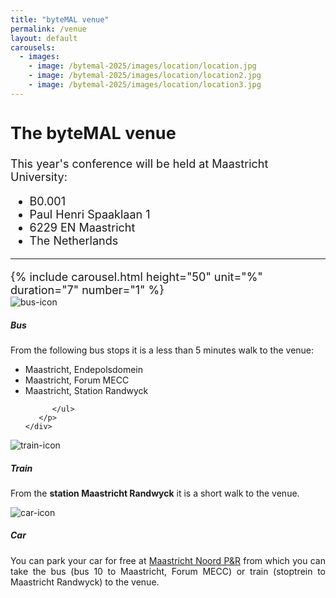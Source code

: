 ```yaml
---
title: "byteMAL venue"
permalink: /venue
layout: default
carousels:
  - images: 
    - image: /bytemal-2025/images/location/location.jpg
    - image: /bytemal-2025/images/location/location2.jpg
    - image: /bytemal-2025/images/location/location3.jpg
---
```


  <div class="col-sm-12 px-3">
	  <div class="jumbotron p-5" style="text-align:left; font-size:18px">
		  <h2><b>The byteMAL venue</b></h2>
		  <p> This year's conference will be held at Maastricht University:
		  <ul>
			  <li>B0.001</li>
			  <li>Paul Henri Spaaklaan 1</li>
			  <li>6229 EN Maastricht</li>
			  <li>The Netherlands</li>
		  </ul>
	          </p>
		  <hr>
		  {% include carousel.html height="50" unit="%" duration="7" number="1" %}
	  </div>
	  
<div class="card-deck text-center">
  <div class="card">
    <img src="/bytemal-2025/images/Icons/bus-icon.png" class="card-img-top px-4 py-1" alt="bus-icon">
    <div class="card-body">
      <h5 class="card-title">Bus</h5>
      <p class="card-text" style = "text-align: justify"> From the following bus stops it is a less than 5 minutes walk to the venue:
	      <ul style = "text-align: left">
		      <li>Maastricht, Endepolsdomein</li>
		      <li>Maastricht, Forum MECC</li>
		      <li>Maastricht, Station Randwyck</li>
		      
	      </ul>
       </p>
    </div>
  </div>
  <div class="card">
    <img src="/bytemal-2025/images/Icons/train-icon.png" class="card-img-top px-4 py-1" alt="train-icon">
    <div class="card-body">
      <h5 class="card-title">Train</h5>
      <p class="card-text" style = "text-align: justify"> From the <b>station Maastricht Randwyck</b> it is a short walk to the venue.</p>
    </div>
  </div>
  <div class="card">
    <img src="/bytemal-2025/images/Icons/car-icon.png" class="card-img-top px-4 py-1" alt="car-icon">
    <div class="card-body">
      <h5 class="card-title">Car</h5>
      <p class="card-text" style = "text-align: justify">You can park your car for free at <a href="https://www.maastrichtbereikbaar.nl/en/info-for-travellers/car/parking-in-maastricht/free-parking-at-pr-noord/">Maastricht Noord P&R</a> from which you can take the bus (bus 10 to Maastricht, Forum MECC) or train (stoptrein to Maastricht Randwyck) to the venue.</p>
    </div>
  </div>
</div>
